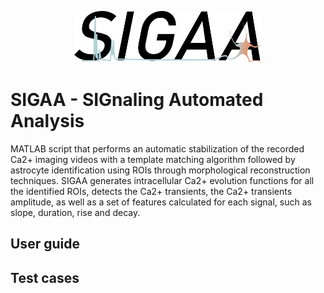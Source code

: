 
<p align="center">
<img src="logo.png" width="300">
</p>

# SIGAA - SIGnaling Automated Analysis 


MATLAB script that performs an automatic stabilization of the recorded Ca2+ imaging videos with a template matching algorithm followed by astrocyte identification using ROIs through morphological reconstruction techniques. SIGAA generates intracellular Ca2+ evolution functions for all the identified ROIs, detects the Ca2+ transients, the Ca2+ transients amplitude, as well as a set of features calculated for each signal, such as slope, duration, rise and decay.

## User guide

## Test cases